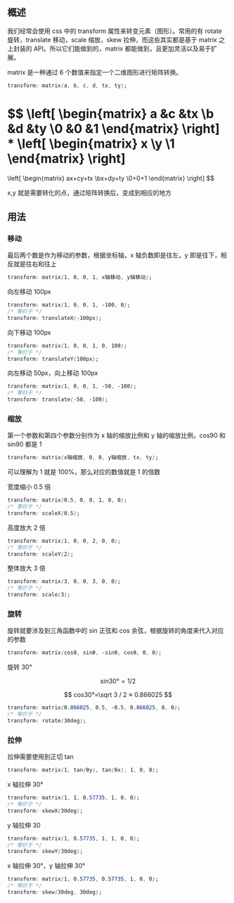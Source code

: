 ## 概述

我们经常会使用 css 中的 transform 属性来转变元素（图形）。常用的有 rotate 旋转，translate 移动，scale 缩放，skew 拉伸，而这些其实都是基于 matrix 之上封装的 API。所以它们能做到的，matrix 都能做到，且更加灵活以及易于扩展。

matrix 是一种通过 6 个数值来指定一个二维图形进行矩阵转换。

```css
transform: matrix(a, b, c, d, tx, ty);
```

$$
\left[
\begin{matrix}
a &c &tx
\\b &d &ty
\\0 &0 &1
\end{matrix}
\right]
*
\left[
\begin{matrix}
x
\\y
\\1
\end{matrix}
\right]
=
\left[
\begin{matrix}
ax+cy+tx
\\bx+dy+ty
\\0+0+1
\end{matrix}
\right]
$$

x,y 就是需要转化的点，通过矩阵转换后，变成到相应的地方

## 用法

### 移动

最后两个数是作为移动的参数，根据坐标轴，x 轴负数即是往左，y 即是往下，相反就是往右和往上

```css
transform: matrix(1, 0, 0, 1, x轴移动, y轴移动);
```

向左移动 100px

```css
transform: matrix(1, 0, 0, 1, -100, 0);
/* 等价于 */
transform: translateX(-100px);
```

向下移动 100px

```css
transform: matrix(1, 0, 0, 1, 0, 100);
/* 等价于 */
transform: translateY(100px);
```

向左移动 50px，向上移动 100px

```css
transform: matrix(1, 0, 0, 1, -50, -100);
/* 等价于 */
transform: translate(-50, -100);
```

### 缩放

第一个参数和第四个参数分别作为 x 轴的缩放比例和 y 轴的缩放比例，cos90 和 sin90 都是 1

```css
transform: matrix(x轴缩放, 0, 0, y轴缩放, tx, ty);
```

可以理解为 1 就是 100%，那么对应的数值就是 1 的倍数

宽度缩小 0.5 倍

```css
transform: matrix(0.5, 0, 0, 1, 0, 0);
/* 等价于 */
transform: scaleX(0.5);
```

高度放大 2 倍

```css
transform: matrix(1, 0, 0, 2, 0, 0);
/* 等价于 */
transform: scaleY(2);
```

整体放大 3 倍

```css
transform: matrix(3, 0, 0, 3, 0, 0);
/* 等价于 */
transform: scale(3);
```

### 旋转

旋转就要涉及到三角函数中的 sin 正弦和 cos 余弦，根据旋转的角度来代入对应的参数

```css
transform: matrix(cosθ, sinθ, -sinθ, cosθ, 0, 0);
```

旋转 30°

$$
sin30°=1/2
$$

$$
cos30°=\sqrt 3 / 2 ≈ 0.866025
$$

```css
transform: matrix(0.866025, 0.5, -0.5, 0.866025, 0, 0);
/* 等价于 */
transform: rotate(30deg);
```

### 拉伸

拉伸需要使用到正切 tan

```css
transform: matrix(1, tan(θy), tan(θx), 1, 0, 0);
```

x 轴拉伸 30°

```css
transform: matrix(1, 1, 0.57735, 1, 0, 0);
/* 等价于 */
transform: skewX(30deg);
```

y 轴拉伸 30

```css
transform: matrix(1, 0.57735, 1, 1, 0, 0);
/* 等价于 */
transform: skewY(30deg);
```

x 轴拉伸 30°，y 轴拉伸 30°

```css
transform: matrix(1, 0.57735, 0.57735, 1, 0, 0);
/* 等价于 */
transform: skew(30deg, 30deg);
```
